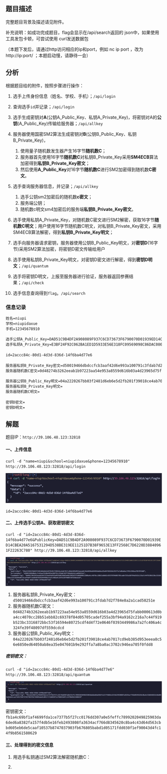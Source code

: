 ## 题目描述

完整题目背景及描述请见附件。

补充说明：如成功完成题目，flag会显示在/api/search返回的 json中，如果使用工具发包卡顿，可尝试使用 curl发送数据包

（本题下发后，请通过http访问相应的ip和port，例如 nc ip port ，改为http://ip:port/ ；本题启动慢，请静待一会）


## 分析

根据题目给的附件，按照步骤进行操作：

1. 选手上传身份信息（姓名、学校、手机）；`/api/login`
2. 查询选手`id`并记录；`/api/login`
3. 选手生成密钥对**A**(公钥A_Public_Key、私钥A_Private_Key)，将密钥对A的**公钥**(A_Public_Key)传输给服务器；`/api/allkey`
4. 服务器使用国密SM2算法生成密钥对**B**(公钥B_Public_Key、私钥B_Private_Key)，
   1. 使用量子随机数发生器产生16字节**随机数C**；
   2. 服务器首先使用16字节**随机数C**对私钥B_Private_Key采用**SM4ECB**算法加密得到**私钥B_Private_Key密文**；
   3. 然后使用**A_Public_Key**对16字节**随机数C**进行SM2加密得到随机数**C密文**。
5. 选手查询服务器信息，并记录；`/api/allkey`
   1. 选手公钥sm2加密后的随机数**c密文**；
   2. 服务端公钥；
   3. 随机数c明文sm4加密后的服务端**私钥B_Private_Key密文**。 

6. 选手使用私钥A_Private_Key，对随机数C密文进行SM2解密，获取16字节**随机数C明文**；用户使用16字节随机数C明文，对私钥B_Private_Key密文，采用SM4ECB算法解密，得到**私钥B_Private_Key明文**；
7. 选手向服务器请求密钥，服务器使用公钥B_Public_Key明文，对**密钥D**(16字节)采用SM2算法加密，将密钥D密文传输给用户
8. 选手使用私钥B_Private_Key明文，对密钥D密文进行解密，得到**密钥D明文**；`/api/quantum`

7. 选手将密钥D明文，上报至服务器进行验证，服务器返回参赛结果；`/api/check`

8. 选手信息查询得到`flag`。`/api/search`

### 信息记录

```markdown
姓名=niupi
学校=niupidaxue
手机=12345678910

选手公钥A_Public_Key=DAD51C9B4DF2A908089F937C6CD73673F6790070D01939ED14CBEA20A5167531294D538BE319EE11251D7B38F9653E13FF2568C7D6220D38840961F22263C780
选手私钥A_Private_Key=E3BF24F92C062BA1ED1D5933E56E318FC09569098C86DAC0869977B6EA4F3B13

id=2accc84c-80d1-4d3d-836d-14f6ba4d77e6

服务器私钥B_Private_Key密文=d50019466dbdccfcb3aaf42d6e993a100791c3fdab7d2f784e8a2a1cad58251e
服务器随机数C密文=0d48274b3262eeab1b97223aa54e953a8559d616b03a4d23965d75fabb000613d0ba4cc4070cc28b51ebb82c69378f84d05705cadef255a3bf94a9162c216a7c44f919b523bc3316872bbc53f16594e80725cdf4d4f72e0646f0393449986a7a2fc406a4c324fe39f48097df559dcdcd

服务器公钥B_Public_Key明文=04a2220267bb03f2481d6eb6e5d2fb201f39018ce4ab7017cd9eb385d953eeea8c56e6850ed64050ab8ea35e047601b9e292ffa7a8ba0ac3702c946ea705f0fdd8
服务器私钥B_Private_Key明文=
服务器随机数C明文=

密钥D密文=
密钥D明文=


```

## 解题

题目IP：`http://39.106.48.123:32818`

#### 一、上传信息

`curl -d "name=niupi&school=niupidaxue&phone=12345678910" http://39.106.48.123:32818/api/login`

![image-20240226142917047](assets/基于国密SM2算法的密钥密文分发/img/image-20240226142917047.png)

`id=2accc84c-80d1-4d3d-836d-14f6ba4d77e6`

#### 二、上传选手公钥A、获取密钥密文

`curl -d "id=2accc84c-80d1-4d3d-836d-14f6ba4d77e6&PublicKey=DAD51C9B4DF2A908089F937C6CD73673F6790070D01939ED14CBEA20A5167531294D538BE319EE11251D7B38F9653E13FF2568C7D6220D38840961F22263C780" http://39.106.48.123:32818/api/allkey`

![image-20240226144735878](assets/基于国密SM2算法的密钥密文分发/img/image-20240226144735878.png)

1. 服务器私钥B_Private_Key密文：`d50019466dbdccfcb3aaf42d6e993a100791c3fdab7d2f784e8a2a1cad58251e`
2. 服务器随机数C密文：`0d48274b3262eeab1b97223aa54e953a8559d616b03a4d23965d75fabb000613d0ba4cc4070cc28b51ebb82c69378f84d05705cadef255a3bf94a9162c216a7c44f919b523bc3316872bbc53f16594e80725cdf4d4f72e0646f0393449986a7a2fc406a4c324fe39f48097df559dcdcd`
3. 服务器公钥B_Public_Key明文：`04a2220267bb03f2481d6eb6e5d2fb201f39018ce4ab7017cd9eb385d953eeea8c56e6850ed64050ab8ea35e047601b9e292ffa7a8ba0ac3702c946ea705f0fdd8`

##### 密钥密文：

`curl -d "id=2accc84c-80d1-4d3d-836d-14f6ba4d77e6" http://39.106.48.123:32818/api/quantum`

![image-20240226145727872](assets/基于国密SM2算法的密钥密文分发/img/image-20240226145727872.png)

密钥密文：`fb1a4c69bf1af4699fda1ce7377b5f27cc0176dd307a0e5feffc7899202049825903da6ded6a8382fa157f4db5e16feb2493808fa3634acf766d8345620c8ba4c43d64d563cbbd605eb6de5caaf10537b8747037903fb676805babd1d05171fdd030f1ef90043d4fc14f9b8561580629`

#### 三、处理得到的密文信息

1. 用选手私钥通过SM2算法解密随机数C：


2. 
